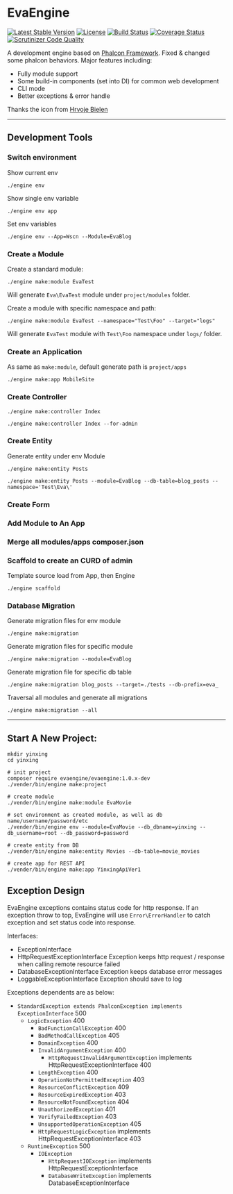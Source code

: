 EvaEngine
=========

[![Latest Stable Version](https://poser.pugx.org/evaengine/evaengine/v/stable.svg)](https://packagist.org/packages/evaengine/evaengine)
[![License](https://poser.pugx.org/evaengine/evaengine/license.svg)](https://packagist.org/packages/evaengine/evaengine)
[![Build Status](https://travis-ci.org/EvaEngine/EvaEngine.svg?branch=master)](https://travis-ci.org/EvaEngine/EvaEngine)
[![Coverage Status](https://coveralls.io/repos/EvaEngine/EvaEngine/badge.png?branch=master)](https://coveralls.io/r/EvaEngine/EvaEngine?branch=master)
[![Scrutinizer Code Quality](https://scrutinizer-ci.com/g/EvaEngine/EvaEngine/badges/quality-score.png?b=master)](https://scrutinizer-ci.com/g/EvaEngine/EvaEngine/?branch=master)

A development engine based on [Phalcon Framework](http://phalconphp.com/). Fixed & changed some phalcon behaviors. Major features including:
 
- Fully module support
- Some build-in components (set into DI) for common web development
- CLI mode
- Better exceptions & error handle 

Thanks the icon from [Hrvoje Bielen](http://cargocollective.com/bielen)

----

## Development Tools

### Switch environment

Show current env

```
./engine env
```

Show single env variable

```
./engine env app
```

Set env variables
```
./engine env --App=Wscn --Module=EvaBlog
```

### Create a Module

Create a standard module:

```
./engine make:module EvaTest
```

Will generate `Eva\EvaTest` module under `project/modules` folder.

Create a module with specific namespace and path:

```
./engine make:module EvaTest --namespace="Test\Foo" --target="logs"
```

Will generate `EvaTest` module with `Test\Foo` namespace under `logs/` folder.
 
### Create an Application

As same as `make:module`, default generate path is `project/apps`

```
./engine make:app MobileSite
```


### Create Controller

```
./engine make:controller Index

./engine make:controller Index --for-admin
```

### Create Entity

Generate entity under env Module

```
./engine make:entity Posts
```

```
./engine make:entity Posts --module=EvaBlog --db-table=blog_posts --namespace='Test\Eva\'
```

### Create Form

### Add Module to An App

### Merge all modules/apps composer.json

### Scaffold to create an CURD of admin

Template source load from App, then Engine

```
./engine scaffold 
```

### Database Migration

Generate migration files for env module

```
./engine make:migration
```

Generate migration files for specific module

```
./engine make:migration --module=EvaBlog
```

Generate migration file for specific db table

```
./engine make:migration blog_posts --target=./tests --db-prefix=eva_
```



Traversal all modules and generate all migrations

```
./engine make:migration --all
```
----

## Start A New Project:

```
mkdir yinxing
cd yinxing

# init project
composer require evaengine/evaengine:1.0.x-dev
./vender/bin/engine make:project

# create module
./vender/bin/engine make:module EvaMovie

# set environment as created module, as well as db name/username/password/etc
./vender/bin/engine env --module=EvaMovie --db_dbname=yinxing --db_username=root --db_password=password

# create entity from DB
./vender/bin/engine make:entity Movies --db-table=movie_movies

# create app for REST API
./vender/bin/engine make:app YinxingApiVer1 
```

## Exception Design

EvaEngine exceptions contains status code for http response. If an exception throw to top, EvaEngine will use `Error\ErrorHandler` to catch exception and set status code into response.

Interfaces:

- ExceptionInterface
- HttpRequestExceptionInterface  Exception keeps http request / response when calling remote resource failed
- DatabaseExceptionInterface  Exception keeps database error messages
- LoggableExceptionInterface  Exception should save to log

Exceptions dependents are as below:

- `StandardException extends PhalconException implements ExceptionInterface` 500
  - `LogicException` 400 
    - `BadFunctionCallException` 400
    - `BadMethodCallException` 405
    - `DomainException` 400
    - `InvalidArgumentException` 400
      - `HttpRequestInvalidArgumentException` implements HttpRequestExceptionInterface 400
    - `LengthException` 400
    - `OperationNotPermittedException` 403
    - `ResourceConflictException` 409
    - `ResourceExpiredException`  403
    - `ResourceNotFoundException`  404
    - `UnauthorizedException` 401
    - `VerifyFailedException` 403
    - `UnsupportedOperationException` 405
    - `HttpRequestLogicException` implements HttpRequestExceptionInterface 403
  - `RuntimeException` 500
    - `IOException`
      - `HttpRequestIOException` implements HttpRequestExceptionInterface
      - `DatabaseWriteException` implements DatabaseExceptionInterface 
